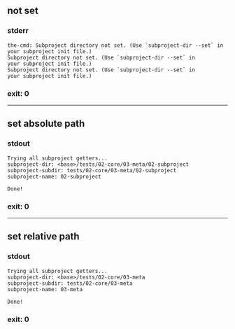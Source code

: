 ## not set

### stderr
```
the-cmd: Subproject directory not set. (Use `subproject-dir --set` in
your subproject init file.)
Subproject directory not set. (Use `subproject-dir --set` in
your subproject init file.)
Subproject directory not set. (Use `subproject-dir --set` in
your subproject init file.)
```

### exit: 0

- - - - - - - - - -

## set absolute path

### stdout
```
Trying all subproject getters...
subproject-dir: <base>/tests/02-core/03-meta/02-subproject
subproject-subdir: tests/02-core/03-meta/02-subproject
subproject-name: 02-subproject

Done!
```

### exit: 0

- - - - - - - - - -

## set relative path

### stdout
```
Trying all subproject getters...
subproject-dir: <base>/tests/02-core/03-meta
subproject-subdir: tests/02-core/03-meta
subproject-name: 03-meta

Done!
```

### exit: 0
